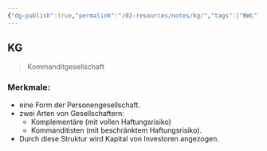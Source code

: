 ```yaml
---
{"dg-publish":true,"permalink":"/02-resources/notes/kg/","tags":["BWL"],"noteIcon":"","updated":"2025-08-26T16:35:05.315+02:00"}
---
```


## KG 
> Kommanditgesellschaft

### Merkmale:

- eine Form der Personengesellschaft.
- zwei Arten von Gesellschaftern:
	- Komplementäre (mit vollen Haftungsrisiko)
	- Kommanditisten (mit beschränktem Haftungsrisiko).
- Durch diese Struktur wird Kapital von Investoren angezogen.